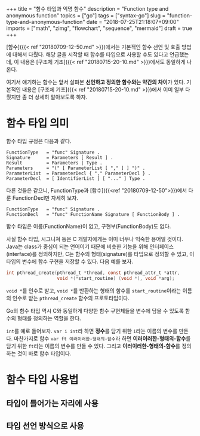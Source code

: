 +++
title = "함수 타입과 익명 함수"
description = "Function type and anonymous function"
topics = ["go"]
tags = ["syntax-go"]
slug = "function-type-and-anonymous-function"
date = "2018-07-25T21:18:07+09:00"
imports = ["math", "zimg", "flowchart", "sequence", "mermaid"]
draft = true
+++

[함수]({{< ref "20180709-12-50.md" >}})에서는 기본적인 함수 선언 및 호출 방법에 대해서 다뤘다. 해당 글을 시작할 때 함수를 타입으로 사용할 수도 있다고 언급했는데, 이 내용은 [구조체 기초]({{< ref "20180715-20-10.md" >}})에서도 동일하게 나온다.

여기서 얘기하는 함수는 앞서 살펴본 **선언하고 정의한 함수와는 약간의 차이**가 있다. 기본적인 내용은 [구조체 기초]({{< ref "20180715-20-10.md" >}})에서 이미 일부 다뤘지만 좀 더 상세히 알아보도록 하자.

# 함수 타입 의미

함수 타입 규정은 다음과 같다.

```
FunctionType   = "func" Signature .
Signature      = Parameters [ Result ] .
Result         = Parameters | Type .
Parameters     = "(" [ ParameterList [ "," ] ] ")" .
ParameterList  = ParameterDecl { "," ParameterDecl } .
ParameterDecl  = [ IdentifierList ] [ "..." ] Type .
```

 다른 것들은 같으니, FunctionType과 [함수]({{<ref "20180709-12-50">}})에서 다룬 FunctionDecl만 자세히 보자.

```
FunctionType   = "func" Signature .
FunctionDecl   = "func" FunctionName Signature [ FunctionBody ] .
```

함수 타입은 이름(FunctionName)이 없고, 구현부(FunctionBody)도 없다. 

사실 함수 타입, 시그니쳐 등은 C 개발자에게는 이미 너무나 익숙한 용어일 것이다. Java는 class가 중심이 되는 언어이기 때문에 비슷한 기능을 위해 인터페이스(interface)를 정의하지만, C는 함수의 형태(signature)를 타입으로 정의할 수 있고, 이 타입의 변수에 함수 구현을 저장할 수 있다. 다음 예를 보자.

```c
int pthread_create(pthread_t *thread, const pthread_attr_t *attr,
                   void *(*start_routine) (void *), void *arg);
```

`void *`를 인수로 받고, `void *`를 반환하는 형태의 함수를 `start_routine`이라는 이름의 인수로 받는 `pthread_create` 함수의 프로토타입이다.

Go의 함수 타입 역시 C와 동일하게 다양한 함수 구현체들을 변수에 담을 수 있도록 함수의 형태를 정의하는 역할을 한다. 

`int`를 예로 들어보자. `var i int`라 하면 **정수**를 담기 위한 `i`라는 이름의 변수를 만든다. 마찬가지로 함수 `var ft 이러이러한-형태의-함수`라 하면 **이러이러한-형태의-함수**를 담기 위한 `ft`라는 이름의 변수를 만들 수 있다. 그리고 **이러이러한-형태의-함수**를 정의하는 것이 바로 함수 타입이다.

# 함수 타입 사용법

## 타입이 들어가는 자리에 사용

## 타입 선언 방식으로 사용



